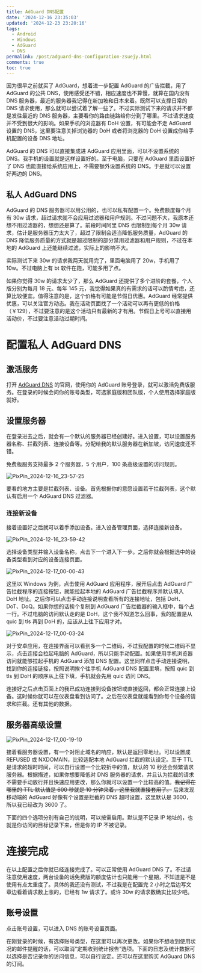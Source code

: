 ```yaml
---
title: AdGuard DNS配置
date: '2024-12-16 23:35:03'
updated: '2024-12-23 23:20:16'
tags:
  - Android
  - Windows
  - AdGuard
  - DNS
permalink: /post/adguard-dns-configuration-zsuejy.html
comments: true
toc: true
---
```




因为很早之前就买了 AdGuard，想着进一步配置 AdGuard 的广告拦截，用了 AdGuard 的公共 DNS，使用感受还不错，相应速度也不算慢，就算在国内没有 DNS 服务器，最近的服务器我记得在新加坡和日本来着。既然可以支撑日常的 DNS 请求使用，那么就可以尝试着了解一些了。不过实际测试下来的请求并不都是发往最近的 DNS 服务器，主要看你的路由链路给你分到了哪里。不过请求速度并不受到很大的影响。如果手机的浏览器有 DoH 设置，有可能会不走 AdGuard 设置的 DNS，这里要注意关掉浏览器的 DoH 或者将浏览器的 DoH 设置成你给手机配置的设备 DNS 地址。



AdGuard 的 DNS 可以直接集成进 AdGuard 应用里面，可以不设置系统的 DNS。我手机的设置就是这样设置好的。至于电脑，只要在 AdGuard 里面设置好了 DNS 也能直接给系统应用上，不需要额外设置系统的 DNS。于是就可以设置好两边的 DNS。

## 私人 AdGuard DNS

AdGuard 的 DNS 服务器可以用公用的，也可以私有配置一个。免费额度每个月有 30w 请求，超过请求就不会应用过滤器和用户规则。不过问题不大，我原本还想不用过滤器的，想想还是算了。前段时间阿里 DNS 也限制到每个月 30w 请求，估计是服务器压力太大了，超过了限制会适当降低服务质量，AdGuard 的 DNS 降低服务质量的方式就是超过限制的部分禁用过滤器和用户规则，不过在本地的 AdGuard 上还能继续过滤，实际上的影响不大。

实际测试下来 30w 的请求我两天就用完了，里面电脑用了 20w，手机用了 10w。不过电脑上有 bt 软件在跑，可能多用了点。

如果你觉得 30w 的请求太少了，那么 AdGuard 还提供了多个进阶的套餐，个人版分别为每月 18 元、每年 145 元，我觉得如果真的有需求的话可以酌情考虑，还算比较便宜。值得注意的是，这个价格有可能是节假日优惠。AdGuard 经常提供优惠，可以关注官方动态。我在活动页面找了一个活动可以再有更低的价格（￥129），不过要注意的是这个活动只有最新的才有用。节假日上号可以直接用活动价，不过要注意活动过期时间。

# 配置私人 AdGuard DNS

## 激活服务

打开 [AdGuard DNS](https://adguard-dns.io/ "AdGuard DNS — ad-blocking DNS server") 的官网，使用你的 AdGuard 账号登录，就可以激活免费版服务。在登录的时候会问你的账号类型，可选家庭版和团队版，个人使用选择家庭版就好。

## 设置服务器

在登录进去之后，就会有一个默认的服务器已经创建好。进入设置，可以设置服务器名称、拦截列表、连接设备等。分配给我的默认服务器在新加坡，访问速度还不错。

免费版服务支持最多 2 个服务器，5 个用户，100 条高级设置的访问规则。

​![PixPin_2024-12-16_23-57-25](https://cdn-res.emptylight.cn/share/img/2024/82e1e16e89f6bdd3fe2187659a0450cf.png "AdGuard")​

要看的地方主要是拦截列表、设备。首先根据你的意愿设置若干拦截列表，这个默认有启用一个 AdGuard DNS 过滤器。

### 连接新设备

接着设置好之后就可以着手添加设备。进入设备管理页面，选择连接新设备。

​![PixPin_2024-12-16_23-59-42](https://cdn-res.emptylight.cn/share/img/2024/039cb26cd3a7505eabb638a51bee089f.png "连接新设备")​

选择设备类型并输入设备名称，点击下一个进入下一步。之后你就会根据选中的设备类型看到对应的设备连接页面。

​![PixPin_2024-12-17_00-00-43](https://cdn-res.emptylight.cn/share/img/2024/6f14e8cfd93e7ed2a1d07ca2c3780ce7.png "添加Windows设备")​

这里以 Windows 为例，点击使用 AdGuard 应用程序，展开后点击 AdGuard 广告拦截程序的连接按钮，就能拉起本地的 AdGuard 广告拦截程序并默认填入 DoH 地址。之后你可以点击手动连接说明查看所有的连接地址，包括 DoH、DoT、DoQ。如果你想的话挨个复制到 AdGuard 广告拦截器的输入框中，每个占一行。不过电脑的访问默认走的是 DoH，这个我不知道怎么回事，我的配置是从 quic 到 tls 再到 DoH 的，应该从上往下应用才对。

​![PixPin_2024-12-17_00-03-24](https://cdn-res.emptylight.cn/share/img/PixPin_2024-12-17_00-03-24-20241217000325-oy1jr7v.png "连接AdGuard应用程序")​

对于安卓应用，在连接界面可以看到多一个二维码，不过我配置的时候二维码不显示，点击连接会拉起电脑的 AdGuard，所以只能手动配置。如果使用手机浏览器访问就能够拉起手机的 AdGuard 添加 DNS 配置。这里同样点击手动连接说明，找到你的连接链接，按照说明挨个往手机 AdGuard DNS 配置里填，按照 quic 到 tls 到 DoH 的顺序从上往下填，手机就会先用 quic 访问 DNS。

连接好之后点击页面上的我已成功连接到设备按钮或直接返回，都会正常连接上设备。这时候你就可以在仪表盘看到访问了。之后在仪表盘就能看到你每个设备的请求和拦截。还有其他的数据。

## 服务器高级设置

​![PixPin_2024-12-17_00-19-10](https://cdn-res.emptylight.cn/share/img/PixPin_2024-12-17_00-19-10-20241217001912-8diacg7.png)​

接着看服务器设置，有一个对阻止域名的响应，默认是返回零地址。可以设置成 REFUSED 或 NXDOMAIN，比较适配本地 AdGuard 拦截的默认设定。至于 TTL 是请求的超时时间，可以自行设置一个比较折中的值，默认的 10 秒还会频繁请求服务器。根据描述，如果你想要降低对 DNS 服务器的请求，并且认为拦截的请求不需要手动放行并且快速应用更改，那么你就可以设置一个比较高的值。~~我记得在哪里的 TTL 默认值是 600 秒就是 10 分钟来着，这里我就直接套用了。~~ 后来发现移动端的 AdGuard 好像有个设置是拦截的 DNS 超时设置，这里默认是 3600，所以我已经改为 3600 了。

下面的四个选项分别有自己的说明，可以按需启用。默认是不记录 IP 地址的，也就是你访问的目标记录下来，但是你的 IP 不被记录。

# 连接完成

在以上配置之后你就已经连接完成了。可以正常使用 AdGuard DNS 了。不过请注意使用速度，两台设备的话免费版的额度估计也只能用一个星期，不知道是不是使用有点太重度了。具体的我还没有测试，不过我是在配置完 2 小时之后边写文章边看着请求数上涨的，已经有 1w 请求了。或许 30w 的请求数确实比较少吧。

## 账号设置

点击账号设置，可以进入 DNS 的账号设置页面。

在刚登录的时候，有选择账号类型，在这里可以再次更改。如果你不想收到使用状况的邮件提醒的话，可以取消“定期收到统计报告”选项。下面的日志及统计数据可以选择是否记录你的访问信息，可以自行设定。还可以在这里购买 AdGuard DNS 的订阅。
